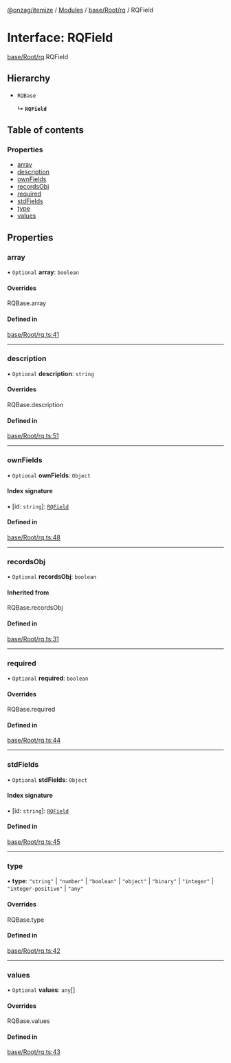 [@onzag/itemize](../README.md) / [Modules](../modules.md) / [base/Root/rq](../modules/base_Root_rq.md) / RQField

# Interface: RQField

[base/Root/rq](../modules/base_Root_rq.md).RQField

## Hierarchy

- `RQBase`

  ↳ **`RQField`**

## Table of contents

### Properties

- [array](base_Root_rq.RQField.md#array)
- [description](base_Root_rq.RQField.md#description)
- [ownFields](base_Root_rq.RQField.md#ownfields)
- [recordsObj](base_Root_rq.RQField.md#recordsobj)
- [required](base_Root_rq.RQField.md#required)
- [stdFields](base_Root_rq.RQField.md#stdfields)
- [type](base_Root_rq.RQField.md#type)
- [values](base_Root_rq.RQField.md#values)

## Properties

### array

• `Optional` **array**: `boolean`

#### Overrides

RQBase.array

#### Defined in

[base/Root/rq.ts:41](https://github.com/onzag/itemize/blob/73e0c39e/base/Root/rq.ts#L41)

___

### description

• `Optional` **description**: `string`

#### Overrides

RQBase.description

#### Defined in

[base/Root/rq.ts:51](https://github.com/onzag/itemize/blob/73e0c39e/base/Root/rq.ts#L51)

___

### ownFields

• `Optional` **ownFields**: `Object`

#### Index signature

▪ [id: `string`]: [`RQField`](base_Root_rq.RQField.md)

#### Defined in

[base/Root/rq.ts:48](https://github.com/onzag/itemize/blob/73e0c39e/base/Root/rq.ts#L48)

___

### recordsObj

• `Optional` **recordsObj**: `boolean`

#### Inherited from

RQBase.recordsObj

#### Defined in

[base/Root/rq.ts:31](https://github.com/onzag/itemize/blob/73e0c39e/base/Root/rq.ts#L31)

___

### required

• `Optional` **required**: `boolean`

#### Overrides

RQBase.required

#### Defined in

[base/Root/rq.ts:44](https://github.com/onzag/itemize/blob/73e0c39e/base/Root/rq.ts#L44)

___

### stdFields

• `Optional` **stdFields**: `Object`

#### Index signature

▪ [id: `string`]: [`RQField`](base_Root_rq.RQField.md)

#### Defined in

[base/Root/rq.ts:45](https://github.com/onzag/itemize/blob/73e0c39e/base/Root/rq.ts#L45)

___

### type

• **type**: ``"string"`` \| ``"number"`` \| ``"boolean"`` \| ``"object"`` \| ``"binary"`` \| ``"integer"`` \| ``"integer-positive"`` \| ``"any"``

#### Overrides

RQBase.type

#### Defined in

[base/Root/rq.ts:42](https://github.com/onzag/itemize/blob/73e0c39e/base/Root/rq.ts#L42)

___

### values

• `Optional` **values**: `any`[]

#### Overrides

RQBase.values

#### Defined in

[base/Root/rq.ts:43](https://github.com/onzag/itemize/blob/73e0c39e/base/Root/rq.ts#L43)
